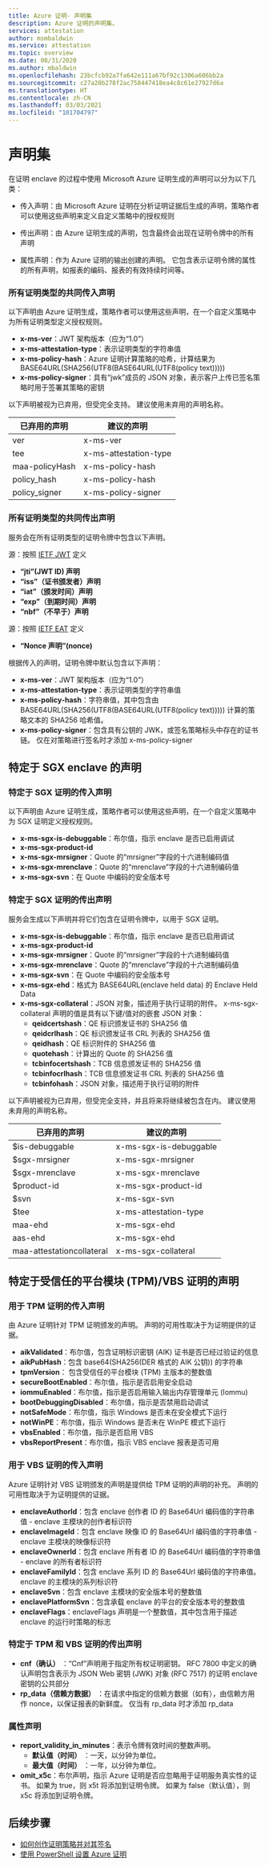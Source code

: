 ```yaml
---
title: Azure 证明- 声明集
description: Azure 证明的声明集。
services: attestation
author: msmbaldwin
ms.service: attestation
ms.topic: overview
ms.date: 08/31/2020
ms.author: mbaldwin
ms.openlocfilehash: 23bcfcb92a7fa642e111a67bf92c1306a606bb2a
ms.sourcegitcommit: c27a20b278f2ac758447418ea4c8c61e27927d6a
ms.translationtype: HT
ms.contentlocale: zh-CN
ms.lasthandoff: 03/03/2021
ms.locfileid: "101704797"
---
```

# <a name="claim-sets"></a>声明集

在证明 enclave 的过程中使用 Microsoft Azure 证明生成的声明可以分为以下几类：

- 传入声明：由 Microsoft Azure 证明在分析证明证据后生成的声明，策略作者可以使用这些声明来定义自定义策略中的授权规则

- 传出声明：由 Azure 证明生成的声明，包含最终会出现在证明令牌中的所有声明

- 属性声明：作为 Azure 证明的输出创建的声明。 它包含表示证明令牌的属性的所有声明，如报表的编码、报表的有效持续时间等。

### <a name="common-incoming-claims-across-all-attestation-types"></a>所有证明类型的共同传入声明

以下声明由 Azure 证明生成，策略作者可以使用这些声明，在一个自定义策略中为所有证明类型定义授权规则。

- **x-ms-ver**：JWT 架构版本（应为“1.0”）
- **x-ms-attestation-type**：表示证明类型的字符串值 
- **x-ms-policy-hash**：Azure 证明计算策略的哈希，计算结果为 BASE64URL(SHA256(UTF8(BASE64URL(UTF8(policy text)))))
- **x-ms-policy-signer**：具有“jwk”成员的 JSON 对象，表示客户上传已签名策略时用于签署其策略的密钥

以下声明被视为已弃用，但受完全支持。 建议使用未弃用的声明名称。

已弃用的声明 | 建议的声明 
--- | --- 
ver | x-ms-ver
tee | x-ms-attestation-type
maa-policyHash | x-ms-policy-hash
policy_hash | x-ms-policy-hash
policy_signer | x-ms-policy-signer

### <a name="common-outgoing-claims-across-all-attestation-types"></a>所有证明类型的共同传出声明

服务会在所有证明类型的证明令牌中包含以下声明。

源：按照 [IETF JWT](https://tools.ietf.org/html/rfc7519) 定义

- **“jti”(JWT ID) 声明**
- **“iss”（证书颁发者）声明**
- **“iat”（颁发时间）声明**
- **“exp”（到期时间）声明**
- **“nbf”（不早于）声明**

源：按照 [IETF EAT](https://tools.ietf.org/html/draft-ietf-rats-eat-03#page-9) 定义

- **“Nonce 声明”(nonce)**

根据传入的声明，证明令牌中默认包含以下声明：

- **x-ms-ver**：JWT 架构版本（应为“1.0”）
- **x-ms-attestation-type**：表示证明类型的字符串值 
- **x-ms-policy-hash**：字符串值，其中包含由 BASE64URL(SHA256(UTF8(BASE64URL(UTF8(policy text))))) 计算的策略文本的 SHA256 哈希值。
- **x-ms-policy-signer**：包含具有公钥的 JWK，或签名策略标头中存在的证书链。 仅在对策略进行签名时才添加 x-ms-policy-signer

## <a name="claims-specific-to-sgx-enclaves"></a>特定于 SGX enclave 的声明

### <a name="incoming-claims-specific-to-sgx-attestation"></a>特定于 SGX 证明的传入声明

以下声明由 Azure 证明生成，策略作者可以使用这些声明，在一个自定义策略中为 SGX 证明定义授权规则。

- **x-ms-sgx-is-debuggable**：布尔值，指示 enclave 是否已启用调试
- **x-ms-sgx-product-id**
- **x-ms-sgx-mrsigner**：Quote 的“mrsigner”字段的十六进制编码值
- **x-ms-sgx-mrenclave**：Quote 的“mrenclave”字段的十六进制编码值
- **x-ms-sgx-svn**：在 Quote 中编码的安全版本号 

### <a name="outgoing-claims-specific-to-sgx-attestation"></a>特定于 SGX 证明的传出声明

服务会生成以下声明并将它们包含在证明令牌中，以用于 SGX 证明。

- **x-ms-sgx-is-debuggable**：布尔值，指示 enclave 是否已启用调试
- **x-ms-sgx-product-id**
- **x-ms-sgx-mrsigner**：Quote 的“mrsigner”字段的十六进制编码值
- **x-ms-sgx-mrenclave**：Quote 的“mrenclave”字段的十六进制编码值
- **x-ms-sgx-svn**：在 Quote 中编码的安全版本号 
- **x-ms-sgx-ehd**：格式为 BASE64URL(enclave held data) 的 Enclave Held Data
- **x-ms-sgx-collateral**：JSON 对象，描述用于执行证明的附件。 x-ms-sgx-collateral 声明的值是具有以下键/值对的嵌套 JSON 对象：
    - **qeidcertshash**：QE 标识颁发证书的 SHA256 值
    - **qeidcrlhash**：QE 标识颁发证书 CRL 列表的 SHA256 值
    - **qeidhash**：QE 标识附件的 SHA256 值
    - **quotehash**：计算出的 Quote 的 SHA256 值
    - **tcbinfocertshash**：TCB 信息颁发证书的 SHA256 值
    - **tcbinfocrlhash**：TCB 信息颁发证书 CRL 列表的 SHA256 值
    - **tcbinfohash**：JSON 对象，描述用于执行证明的附件

以下声明被视为已弃用，但受完全支持，并且将来将继续被包含在内。 建议使用未弃用的声明名称。

已弃用的声明 | 建议的声明
--- | --- 
$is-debuggable | x-ms-sgx-is-debuggable
$sgx-mrsigner | x-ms-sgx-mrsigner
$sgx-mrenclave | x-ms-sgx-mrenclave
$product-id | x-ms-sgx-product-id
$svn | x-ms-sgx-svn
$tee | x-ms-attestation-type
maa-ehd | x-ms-sgx-ehd
aas-ehd | x-ms-sgx-ehd
maa-attestationcollateral | x-ms-sgx-collateral

## <a name="claims-specific-to-trusted-platform-module-tpm-vbs-attestation"></a>特定于受信任的平台模块 (TPM)/VBS 证明的声明

### <a name="incoming-claims-for-tpm-attestation"></a>用于 TPM 证明的传入声明

由 Azure 证明针对 TPM 证明颁发的声明。 声明的可用性取决于为证明提供的证据。

- **aikValidated**：布尔值，包含证明标识密钥 (AIK) 证书是否已经过验证的信息
- **aikPubHash**：包含 base64(SHA256(DER 格式的 AIK 公钥)) 的字符串
- **tpmVersion**： 包含受信任的平台模块 (TPM) 主版本的整数值
- **secureBootEnabled**：布尔值，指示是否启用安全启动
- **iommuEnabled**：布尔值，指示是否启用输入输出内存管理单元 (Iommu)
- **bootDebuggingDisabled**：布尔值，指示是否禁用启动调试
- **notSafeMode**：布尔值，指示 Windows 是否未在安全模式下运行
- **notWinPE**：布尔值，指示 Windows 是否未在 WinPE 模式下运行
- **vbsEnabled**：布尔值，指示是否启用 VBS
- **vbsReportPresent**：布尔值，指示 VBS enclave 报表是否可用

### <a name="incoming-claims-for-vbs-attestation"></a>用于 VBS 证明的传入声明

Azure 证明针对 VBS 证明颁发的声明是提供给 TPM 证明的声明的补充。 声明的可用性取决于为证明提供的证据。

- **enclaveAuthorId**：包含 enclave 创作者 ID 的 Base64Url 编码值的字符串值 - enclave 主模块的创作者标识符
- **enclaveImageId**：包含 enclave 映像 ID 的 Base64Url 编码值的字符串值 - enclave 主模块的映像标识符
- **enclaveOwnerId**：包含 enclave 所有者 ID 的 Base64Url 编码值的字符串值 - enclave 的所有者标识符
- **enclaveFamilyId**：包含 enclave 系列 ID 的 Base64Url 编码值的字符串值。 enclave 的主模块的系列标识符
- **enclaveSvn**：包含 enclave 主模块的安全版本号的整数值
- **enclavePlatformSvn**：包含承载 enclave 的平台的安全版本号的整数值
- **enclaveFlags**：enclaveFlags 声明是一个整数值，其中包含用于描述 enclave 的运行时策略的标志

### <a name="outgoing-claims-specific-to-tpm-and-vbs-attestation"></a>特定于 TPM 和 VBS 证明的传出声明

- **cnf（确认）** ：“Cnf”声明用于指定所有权证明密钥。 RFC 7800 中定义的确认声明包含表示为 JSON Web 密钥 (JWK) 对象 (RFC 7517) 的证明 enclave 密钥的公共部分
- **rp_data（信赖方数据）** ：在请求中指定的信赖方数据（如有），由信赖方用作 nonce，以保证报表的新鲜度。 仅当有 rp_data 时才添加 rp_data

### <a name="property-claims"></a>属性声明

- **report_validity_in_minutes**：表示令牌有效时间的整数声明。
  - **默认值（时间）** ：一天，以分钟为单位。
  - **最大值（时间）** ：一年，以分钟为单位。
- **omit_x5c**：布尔声明，指示 Azure 证明是否应忽略用于证明服务真实性的证书。 如果为 true，则 x5t 将添加到证明令牌。 如果为 false（默认值），则 x5c 将添加到证明令牌。

## <a name="next-steps"></a>后续步骤
- [如何创作证明策略并对其签名](author-sign-policy.md)
- [使用 PowerShell 设置 Azure 证明](quickstart-powershell.md)
